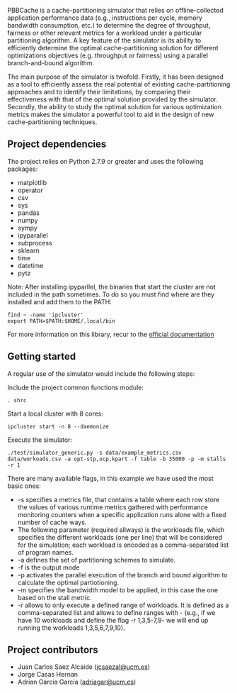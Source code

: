 PBBCache is a cache-partitioning simulator that relies on offline-collected application performance data (e.g., instructions per 
cycle, memory bandwidth consumption, etc.) to determine the degree of throughput, fairness or other relevant metrics for a workload
under a particular partitioning algorithm. A key feature of the simulator is its ability to efficiently determine the optimal
cache-partitioning solution for different optimizations objectives (e.g. throughput or fairness) using a parallel branch-and-bound algorithm.

The main purpose of the simulator is twofold. Firstly, it has been designed as a tool to efficiently assess the
real potential of existing cache-partitioning approaches and to identify their limitations, 
by comparing their effectiveness with that of the optimal solution provided by the simulator. 
Secondly, the ability to study the optimal solution for various optimization metrics makes the simulator
a powerful tool to aid in the design of new cache-partitioning techniques.

## Project dependencies

The project relies on Python 2.7.9 or greater and uses the following packages:
* matplotlib
* operator
* csv
* sys
* pandas
* numpy
* sympy
* ipyparallel
* subprocess
* sklearn
* time
* datetime
* pytz

Note: After installing ipyparllel, the binaries that start the cluster are not included in the path sometimes. To do so you must find where are they installed and add them to the PATH:

	find ~ -name 'ipcluster'
	export PATH=$PATH:$HOME/.local/bin

For more information on this library, recur to the [official documentation](https://ipyparallel.readthedocs.io/en/latest/)

## Getting started

A regular use of the simulator would include the following steps:

Include the project common functions module:

	. shrc

Start a local cluster with 8 cores:

	ipcluster start -n 8 --daemonize

Execute the simulator:

	./test/simulator_generic.py -s data/example_metrics.csv data/workoads.csv -a opt-stp,ucp,kpart -f table -b 35000 -p -m stalls -r 1

There are many available flags, in this example we have used the most basic ones:

* -s specifies a metrics file, that contains a table where each row store the values of various runtime metrics
gathered with performance monitoring counters when a specific application runs alone with a fixed number of cache ways.
* The following parameter (required allways) is the workloads file, which specifies the different workloads (one per line) 
that will be considered for the simulation; each workload is encoded as a comma-separated list of program names.
* -a defines the set of partitioning schemes to simulate.
* -f is the output mode
* -p activates the parallel execution of the branch and bound algorithm to calculate the optimal partiotioning.
* -m specifies the bandwidth model to be applied, in this case the one based on the stall metric.
* -r allows to only execute a defined range of workloads. It is defined as a comma-separated list and allows to define ranges with - (e.g., if we have 10 workloads and define the flag -r 1,3,5-7,9- we will end up running the workloads 1,3,5,6,7,9,10).

## Project contributors

* Juan Carlos Saez Alcaide (<jcsaezal@ucm.es>)
* Jorge Casas Hernan
* Adrian Garcia Garcia (<adriagar@ucm.es>)
